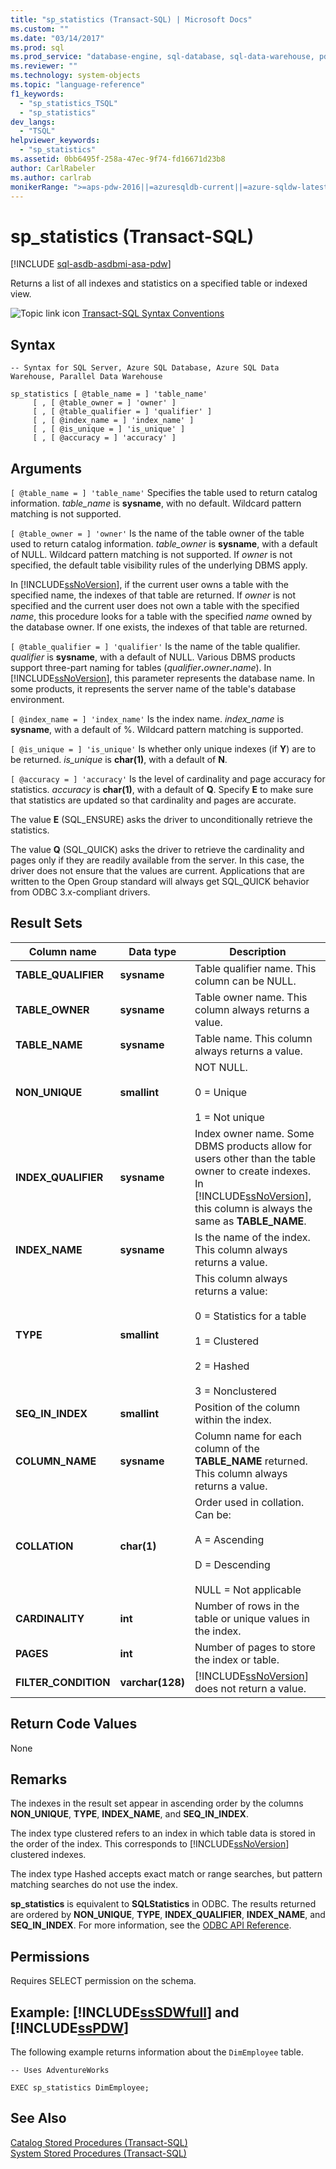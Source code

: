 ```yaml
---
title: "sp_statistics (Transact-SQL) | Microsoft Docs"
ms.custom: ""
ms.date: "03/14/2017"
ms.prod: sql
ms.prod_service: "database-engine, sql-database, sql-data-warehouse, pdw"
ms.reviewer: ""
ms.technology: system-objects
ms.topic: "language-reference"
f1_keywords: 
  - "sp_statistics_TSQL"
  - "sp_statistics"
dev_langs: 
  - "TSQL"
helpviewer_keywords: 
  - "sp_statistics"
ms.assetid: 0bb6495f-258a-47ec-9f74-fd16671d23b8
author: CarlRabeler
ms.author: carlrab
monikerRange: ">=aps-pdw-2016||=azuresqldb-current||=azure-sqldw-latest||>=sql-server-2016||=sqlallproducts-allversions||>=sql-server-linux-2017||=azuresqldb-mi-current"
---
```

# sp_statistics (Transact-SQL)
[!INCLUDE [sql-asdb-asdbmi-asa-pdw](../../includes/applies-to-version/sql-asdb-asdbmi-asa-pdw.md)]

  Returns a list of all indexes and statistics on a specified table or indexed view.  
  
 ![Topic link icon](../../database-engine/configure-windows/media/topic-link.gif "Topic link icon") [Transact-SQL Syntax Conventions](../../t-sql/language-elements/transact-sql-syntax-conventions-transact-sql.md)  
  
## Syntax  
  
```  
-- Syntax for SQL Server, Azure SQL Database, Azure SQL Data Warehouse, Parallel Data Warehouse  
  
sp_statistics [ @table_name = ] 'table_name'    
     [ , [ @table_owner = ] 'owner' ]   
     [ , [ @table_qualifier = ] 'qualifier' ]   
     [ , [ @index_name = ] 'index_name' ]   
     [ , [ @is_unique = ] 'is_unique' ]  
     [ , [ @accuracy = ] 'accuracy' ]  
```  
  
## Arguments  
`[ @table_name = ] 'table_name'`
 Specifies the table used to return catalog information. *table_name* is **sysname**, with no default. Wildcard pattern matching is not supported.  
  
`[ @table_owner = ] 'owner'`
 Is the name of the table owner of the table used to return catalog information. *table_owner* is **sysname**, with a default of NULL. Wildcard pattern matching is not supported. If *owner* is not specified, the default table visibility rules of the underlying DBMS apply.  
  
 In [!INCLUDE[ssNoVersion](../../includes/ssnoversion-md.md)], if the current user owns a table with the specified name, the indexes of that table are returned. If *owner* is not specified and the current user does not own a table with the specified *name*, this procedure looks for a table with the specified *name* owned by the database owner. If one exists, the indexes of that table are returned.  
  
`[ @table_qualifier = ] 'qualifier'`
 Is the name of the table qualifier. *qualifier* is **sysname**, with a default of NULL. Various DBMS products support three-part naming for tables (_qualifier_**.**_owner_**.**_name_). In [!INCLUDE[ssNoVersion](../../includes/ssnoversion-md.md)], this parameter represents the database name. In some products, it represents the server name of the table's database environment.  
  
`[ @index_name = ] 'index_name'`
 Is the index name. *index_name* is **sysname**, with a default of %. Wildcard pattern matching is supported.  
  
`[ @is_unique = ] 'is_unique'`
 Is whether only unique indexes (if **Y**) are to be returned. *is_unique* is **char(1)**, with a default of **N**.  
  
`[ @accuracy = ] 'accuracy'`
 Is the level of cardinality and page accuracy for statistics. *accuracy* is **char(1)**, with a default of **Q**. Specify **E** to make sure that statistics are updated so that cardinality and pages are accurate.  
  
 The value **E** (SQL_ENSURE) asks the driver to unconditionally retrieve the statistics.  
  
 The value **Q** (SQL_QUICK) asks the driver to retrieve the cardinality and pages only if they are readily available from the server. In this case, the driver does not ensure that the values are current. Applications that are written to the Open Group standard will always get SQL_QUICK behavior from ODBC 3.x-compliant drivers.  
  
## Result Sets  
  
|Column name|Data type|Description|  
|-----------------|---------------|-----------------|  
|**TABLE_QUALIFIER**|**sysname**|Table qualifier name. This column can be NULL.|  
|**TABLE_OWNER**|**sysname**|Table owner name. This column always returns a value.|  
|**TABLE_NAME**|**sysname**|Table name. This column always returns a value.|  
|**NON_UNIQUE**|**smallint**|NOT NULL.<br /><br /> 0 = Unique<br /><br /> 1 = Not unique|  
|**INDEX_QUALIFIER**|**sysname**|Index owner name. Some DBMS products allow for users other than the table owner to create indexes. In [!INCLUDE[ssNoVersion](../../includes/ssnoversion-md.md)], this column is always the same as **TABLE_NAME**.|  
|**INDEX_NAME**|**sysname**|Is the name of the index. This column always returns a value.|  
|**TYPE**|**smallint**|This column always returns a value:<br /><br /> 0 = Statistics for a table<br /><br /> 1 = Clustered<br /><br /> 2 = Hashed<br /><br /> 3 = Nonclustered|  
|**SEQ_IN_INDEX**|**smallint**|Position of the column within the index.|  
|**COLUMN_NAME**|**sysname**|Column name for each column of the **TABLE_NAME** returned. This column always returns a value.|  
|**COLLATION**|**char(1)**|Order used in collation. Can be:<br /><br /> A = Ascending<br /><br /> D = Descending<br /><br /> NULL = Not applicable|  
|**CARDINALITY**|**int**|Number of rows in the table or unique values in the index.|  
|**PAGES**|**int**|Number of pages to store the index or table.|  
|**FILTER_CONDITION**|**varchar(128)**|[!INCLUDE[ssNoVersion](../../includes/ssnoversion-md.md)] does not return a value.|  
  
## Return Code Values  
 None  
  
## Remarks  
 The indexes in the result set appear in ascending order by the columns **NON_UNIQUE**, **TYPE**, **INDEX_NAME**, and **SEQ_IN_INDEX**.  
  
 The index type clustered refers to an index in which table data is stored in the order of the index. This corresponds to [!INCLUDE[ssNoVersion](../../includes/ssnoversion-md.md)] clustered indexes.  
  
 The index type Hashed accepts exact match or range searches, but pattern matching searches do not use the index.  
  
 **sp_statistics** is equivalent to **SQLStatistics** in ODBC. The results returned are ordered by **NON_UNIQUE**, **TYPE**, **INDEX_QUALIFIER**, **INDEX_NAME**, and **SEQ_IN_INDEX**. For more information, see the [ODBC API Reference](https://go.microsoft.com/fwlink/?LinkId=68323).  
  
## Permissions  
 Requires SELECT permission on the schema.  
  
## Example: [!INCLUDE[ssSDWfull](../../includes/sssdwfull-md.md)] and [!INCLUDE[ssPDW](../../includes/sspdw-md.md)]  
 The following example returns information about the `DimEmployee` table.  
  
```  
-- Uses AdventureWorks  
  
EXEC sp_statistics DimEmployee;  
```  
  
## See Also  
 [Catalog Stored Procedures &#40;Transact-SQL&#41;](../../relational-databases/system-stored-procedures/catalog-stored-procedures-transact-sql.md)   
 [System Stored Procedures &#40;Transact-SQL&#41;](../../relational-databases/system-stored-procedures/system-stored-procedures-transact-sql.md)  
  
  

